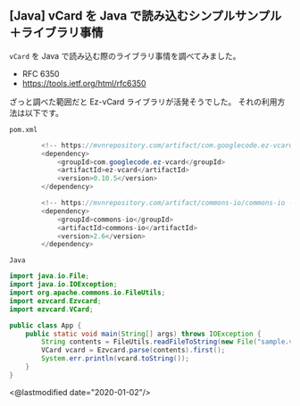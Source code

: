 ## [Java] vCard を Java で読み込むシンプルサンプル＋ライブラリ事情

`vCard` を Java で読み込む際のライブラリ事情を調べてみました。

* RFC 6350
* https://tools.ietf.org/html/rfc6350

ざっと調べた範囲だと Ez-vCard ライブラリが活発そうでした。
それの利用方法は以下です。

`pom.xml`

```java
		<!-- https://mvnrepository.com/artifact/com.googlecode.ez-vcard/ez-vcard -->
		<dependency>
			<groupId>com.googlecode.ez-vcard</groupId>
			<artifactId>ez-vcard</artifactId>
			<version>0.10.5</version>
		</dependency>

		<!-- https://mvnrepository.com/artifact/commons-io/commons-io -->
		<dependency>
			<groupId>commons-io</groupId>
			<artifactId>commons-io</artifactId>
			<version>2.6</version>
		</dependency>
```

`Java`

```java
import java.io.File;
import java.io.IOException;
import org.apache.commons.io.FileUtils;
import ezvcard.Ezvcard;
import ezvcard.VCard;

public class App {
    public static void main(String[] args) throws IOException {
        String contents = FileUtils.readFileToString(new File("sample.vcf"), "UTF-8");
        VCard vcard = Ezvcard.parse(contents).first();
        System.err.println(vcard.toString());
    }
}
```

<@lastmodified date="2020-01-02"/>
